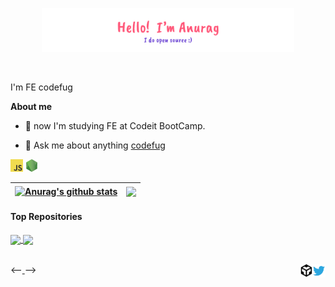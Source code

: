 <p align="center"><a href="https://velog.io/@codefug"><img width="80%" alt="Hello, I'm codefug." src="./assets/gh-readme-header.png" /></a></p>

<br />

I'm FE codefug

**About me**

- 💼 now I'm studying FE at Codeit BootCamp.

- 💬 Ask me about anything [codefug](https://github.com/codefug/codefug/issues/1)

<code><img height="20" alt="javascript" src="https://raw.githubusercontent.com/github/explore/80688e429a7d4ef2fca1e82350fe8e3517d3494d/topics/javascript/javascript.png"></code>
<code><img height="20" alt="nodejs" src="https://raw.githubusercontent.com/github/explore/80688e429a7d4ef2fca1e82350fe8e3517d3494d/topics/nodejs/nodejs.png"></code> 

| <a href="https://github.com/codefug/github-readme-stats"><img align="center" src="https://github-readme-stats.vercel.app/api?username=codefug&show_icons=true&include_all_commits=true&theme=buefy&hide_border=true" alt="Anurag's github stats" /></a> | <a href="https://github.com/codefug/github-readme-stats"><img align="center" src="https://github-readme-stats.vercel.app/api/top-langs/?username=codefug&layout=compact&theme=buefy&hide_border=true" /></a> |
| ------------- | ------------- |

#### Top Repositories

<a href="https://github.com/codefug/WeatherAppProject">
  <img align="center" src="https://github-readme-stats.vercel.app/api/pin/?username=codefug&repo=WeatherAppProject&theme=buefy" />
</a>
<a href="https://github.com/codefug/DramaProject">
  <img align="center" src="https://github-readme-stats.vercel.app/api/pin/?username=codefug&repo=DramaProject&theme=buefy" />
</a>

<br />
<br />


<--<a href="https://www.instagram.com/happy_fug">
  <img align="right" alt="Anurag Hazra | Twitter" width="21px" src="https://raw.githubusercontent.com/codefug/codefug/master/assets/twitter.svg" />
</a>
<a href="https://codesandbox.io/u/codefug">
  <img align="right" alt="Anurag Hazra | CodeSandbox" width="20px" src="https://raw.githubusercontent.com/codefug/codefug/master/assets/codesandbox.svg" />
</a>
-->
